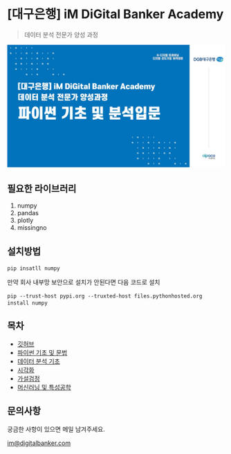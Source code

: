 # [대구은행] iM DiGital Banker Academy

 >데이터 분석 전문가 양성 과정
     
![iM DiGital](/iM_DiGital.jpg)

## 필요한 라이브러리

 1) numpy
 2) pandas
 3) plotly
 4) missingno


## 설치방법

```
pip insatll numpy
```

만약 회사 내부망 보안으로 설치가 안된다면 다음 코드로 설치

```
pip --trust-host pypi.org --truxted-host files.pythonhosted.org install numpy
```


## 목차

 - [깃허브](/day1_OT)
 - [파이썬 기초 및 문법](/data)
 - [데이터 분석 기초](/data)
 - [시각화](/data)
 - [가설검정](/data)
 - [머신러닝 및 특성공학](/data)
   


## 문의사항

궁금한 사항이 있으면 메일 남겨주세요.

im@digitalbanker.com


